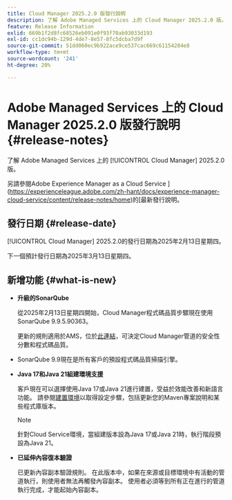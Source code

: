 ```yaml
---
title: Cloud Manager 2025.2.0 版發行說明
description: 了解 Adobe Managed Services 上的 Cloud Manager 2025.2.0 版。
feature: Release Information
exlid: 669b1f2d8fc68526eb091e0f93f70ab93033d193
exl-id: cc1dc94b-129d-4de7-8e57-8fc5dcba7d9f
source-git-commit: 51dd060ec9b922ace9ce537cac669c61154284e8
workflow-type: tm+mt
source-wordcount: '241'
ht-degree: 20%

---
```


# Adobe Managed Services 上的 Cloud Manager 2025.2.0 版發行說明 {#release-notes}

<!-- RELEASE WIKI  https://wiki.corp.adobe.com/display/DMSArchitecture/Cloud+Manager+2025.02.0+Release -->

了解 Adobe Managed Services 上的 [!UICONTROL Cloud Manager] 2025.2.0 版。

另請參閱Adobe Experience Manager as a Cloud Service ](https://experienceleague.adobe.com/zh-hant/docs/experience-manager-cloud-service/content/release-notes/home)的[最新發行說明。

## 發行日期 {#release-date}

[!UICONTROL Cloud Manager] 2025.2.0的發行日期為2025年2月13日星期四。

下一個預計發行日期為2025年3月13日星期四。

## 新增功能 {#what-is-new}

<!-- * The AEM Code Quality step now uses SonarQube 9.9 Server, replacing the older 7.4 version. This upgrade brings additional security, performance, and code quality checks, offering more comprehensive analysis and coverage for your projects. --> <!-- CMGR-45683 -->

* **升級的SonarQube**

  從2025年2月13日星期四開始，Cloud Manager程式碼品質步驟現在使用SonarQube 9.9.5.90363。

  更新的規則適用於AMS，位於[此連結](/help/using/code-quality-testing.md#code-quality-testing-step)，可決定Cloud Manager管道的安全性分數和程式碼品質。

* SonarQube 9.9現在是所有客戶的預設程式碼品質掃描引擎。

* **Java 17和Java 21組建環境支援**

  客戶現在可以選擇使用Java 17或Java 21進行建置，受益於效能改善和新語言功能。 請參閱[建置環境](/help/getting-started/build-environment.md)以取得設定步驟，包括更新您的Maven專案說明和某些程式庫版本。

  >[!NOTE]
  >針對Cloud Service環境，當組建版本設為Java 17或Java 21時，執行階段預設為Java 21。

* **已延伸內容復本驗證**

  已更新內容副本驗證規則。 在此版本中，如果在來源或目標環境中有活動的管道執行，則使用者無法再觸發內容副本。 使用者必須等到所有正在進行的管道執行完成，才能起始內容副本。

<!-- 
## Early adoption program {#early-adoption}

Be a part of Cloud Manager's early adoption program and have a chance to test upcoming features.

### Bring Your Own Git - now with support for GitLab and Bitbucket {#gitlab-bitbucket}

The **Bring Your Own Git** feature has been expanded to include support for external repositories, such as GitLab and Bitbucket. This new support is in addition to the already existing support for private and enterprise GitHub repositories. When you add these new repos, you can also link them directly to your pipelines. You can host these repositories on public cloud platforms or within your private cloud or infrastructure. This integration also removes the need for constant code synchronization with the Adobe repository and provides the ability to validate pull requests before merging them into a main branch.

Pipelines using external repositories (excluding GitHub-hosted ones) and the **Deployment Trigger** set to **On Git Changes** now start automatically.

See [Add external repositories in Cloud Manager](/help/managing-code/external-repositories.md).

![Add Repository dialog box](/help/release-notes/assets/repositories-add-release-notes.png)

>[!NOTE]
>
>Currently, the out-of-the-box pull request code quality checks are exclusive to GitHub-hosted repositories, but an update to extend this functionality to other Git vendors is in the works.

If you are interested in testing this new feature and sharing your feedback, send an email to [Grp-CloudManager_BYOG@adobe.com](mailto:Grp-CloudManager_BYOG@adobe.com) from your email address associated with your Adobe ID. Be sure to include which Git platform you want to use and whether you are on a private/public or enterprise repository structure. -->


<!-- ## Bug fixes {#bug-fixes}

* A

Known Issues {#known-issues}

* A -->
